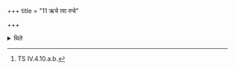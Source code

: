 +++
title = "11 ऋचे त्वा रुचे"

+++

<details><summary>थिते</summary>

11. He adds R̥ce tvā ruce tvā[^1] to all (each formulae used for placing) the Nakṣatra(-bricks).   

[^1]: TS IV.4.10.a.b.  
</details>

